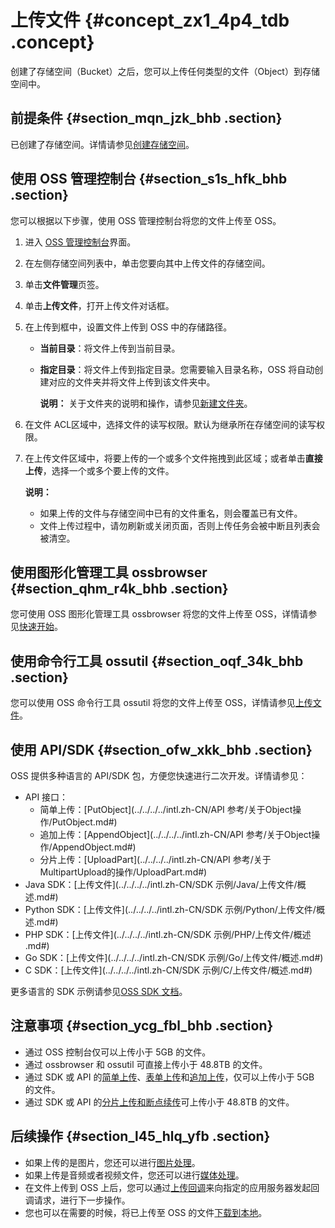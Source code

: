 # 上传文件 {#concept_zx1_4p4_tdb .concept}

创建了存储空间（Bucket）之后，您可以上传任何类型的文件（Object）到存储空间中。

## 前提条件 {#section_mqn_jzk_bhb .section}

已创建了存储空间。详情请参见[创建存储空间](intl.zh-CN/快速入门/创建存储空间.md#)。

## 使用 OSS 管理控制台 {#section_s1s_hfk_bhb .section}

您可以根据以下步骤，使用 OSS 管理控制台将您的文件上传至 OSS。

1.  进入 [OSS 管理控制台](https://oss.console.aliyun.com/)界面。
2.  在左侧存储空间列表中，单击您要向其中上传文件的存储空间。
3.  单击**文件管理**页签。
4.  单击**上传文件**，打开上传文件对话框。
5.  在上传到框中，设置文件上传到 OSS 中的存储路径。
    -   **当前目录**：将文件上传到当前目录。
    -   **指定目录**：将文件上传到指定目录。您需要输入目录名称，OSS 将自动创建对应的文件夹并将文件上传到该文件夹中。

        **说明：** 关于文件夹的说明和操作，请参见[新建文件夹](../../../../intl.zh-CN/控制台用户指南/上传、下载和管理文件/新建文件夹.md#)。

6.  在文件 ACL区域中，选择文件的读写权限。默认为继承所在存储空间的读写权限。
7.  在上传文件区域中，将要上传的一个或多个文件拖拽到此区域；或者单击**直接上传**，选择一个或多个要上传的文件。

    **说明：** 

    -   如果上传的文件与存储空间中已有的文件重名，则会覆盖已有文件。
    -   文件上传过程中，请勿刷新或关闭页面，否则上传任务会被中断且列表会被清空。

## 使用图形化管理工具 ossbrowser {#section_qhm_r4k_bhb .section}

您可使用 OSS 图形化管理工具 ossbrowser 将您的文件上传至 OSS，详情请参见[快速开始](../../../../intl.zh-CN/常用工具/图形化管理工具ossbrowser/快速开始.md#)。

## 使用命令行工具 ossutil {#section_oqf_34k_bhb .section}

您可以使用 OSS 命令行工具 ossutil 将您的文件上传至 OSS，详情请参见[上传文件](../../../../intl.zh-CN/常用工具/命令行工具ossutil/常用命令/cp.md#section_2ju_iy1_c1g)。

## 使用 API/SDK {#section_ofw_xkk_bhb .section}

OSS 提供多种语言的 API/SDK 包，方便您快速进行二次开发。详情请参见：

-   API 接口：
    -   简单上传：[PutObject](../../../../intl.zh-CN/API 参考/关于Object操作/PutObject.md#)
    -   追加上传：[AppendObject](../../../../intl.zh-CN/API 参考/关于Object操作/AppendObject.md#)
    -   分片上传：[UploadPart](../../../../intl.zh-CN/API 参考/关于MultipartUpload的操作/UploadPart.md#)
-   Java SDK：[上传文件](../../../../intl.zh-CN/SDK 示例/Java/上传文件/概述.md#)
-   Python SDK：[上传文件](../../../../intl.zh-CN/SDK 示例/Python/上传文件/概述.md#)
-   PHP SDK：[上传文件](../../../../intl.zh-CN/SDK 示例/PHP/上传文件/概述 .md#)
-   Go SDK：[上传文件](../../../../intl.zh-CN/SDK 示例/Go/上传文件/概述.md#)
-   C SDK：[上传文件](../../../../intl.zh-CN/SDK 示例/C/上传文件/概述.md#)

更多语言的 SDK 示例请参见[OSS SDK 文档](https://help.aliyun.com/document_detail/52834.html#concept-dcn-tp1-kfb)。

## 注意事项 {#section_ycg_fbl_bhb .section}

-   通过 OSS 控制台仅可以上传小于 5GB 的文件。
-   通过 ossbrowser 和 ossutil 可直接上传小于 48.8TB 的文件。
-   通过 SDK 或 API 的[简单上传](../../../../intl.zh-CN/开发指南/上传文件（Object）/简单上传.md#)、[表单上传](../../../../intl.zh-CN/开发指南/上传文件（Object）/表单上传.md#)和[追加上传](../../../../intl.zh-CN/开发指南/上传文件（Object）/追加上传.md#)，仅可以上传小于 5GB 的文件。
-   通过 SDK 或 API 的[分片上传和断点续传](../../../../intl.zh-CN/开发指南/上传文件（Object）/分片上传和断点续传.md#)可上传小于 48.8TB 的文件。

## 后续操作 {#section_l45_hlq_yfb .section}

-   如果上传的是图片，您还可以进行[图片处理](../../../../intl.zh-CN/数据处理/图片处理指南/快速使用OSS图片服务.md#)。
-   如果上传是音频或者视频文件，您还可以进行[媒体处理](intl.zh-CN/开发指南/云端数据处理.md#)。
-   在文件上传到 OSS 上后，您可以通过[上传回调](intl.zh-CN/开发指南/上传文件（Object）/上传回调.md#)来向指定的应用服务器发起回调请求，进行下一步操作。
-   您也可以在需要的时候，将已上传至 OSS 的文件[下载到本地](intl.zh-CN/快速入门/下载文件.md#)。

